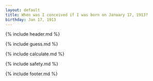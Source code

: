 ```yaml
---
layout: default
title: When was I conceived if I was born on January 17, 1913?
birthday: Jan 17, 1913
---
```


{% include header.md %}

{% include guess.md %}

{% include calculate.md %}

{% include safety.md %}

{% include footer.md %}



